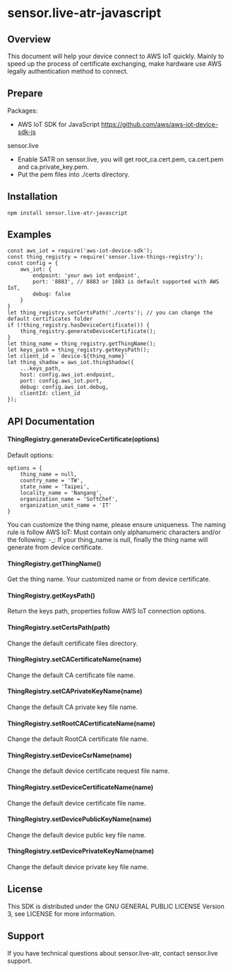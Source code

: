# sensor.live-atr-javascript

## Overview

This document will help your device connect to AWS IoT quickly. Mainly to speed up the process of certificate exchanging, make hardware use AWS legally authentication method to connect.

## Prepare

Packages:

- AWS IoT SDK for JavaScript https://github.com/aws/aws-iot-device-sdk-js

sensor.live

- Enable SATR on sensor.live, you will get root_ca.cert.pem, ca.cert.pem and ca.private_key.pem.
- Put the pem files into ./certs directory.

## Installation

```
npm install sensor.live-atr-javascript
```

## Examples

```
const aws_iot = require('aws-iot-device-sdk');
const thing_registry = require('sensor.live-things-registry');
const config = {
    aws_iot: {
        endpoint: 'your aws iot endpoint',
        port: '8883', // 8883 or 1883 is default supported with AWS IoT,
        debug: false
    }
}
let thing_registry.setCertsPath('./certs'); // you can change the default certificates folder
if (!thing_registry.hasDeviceCertificate()) {
    thing_registry.generateDeviceCertificate();
}
let thing_name = thing_registry.getThingName();
let keys_path = thing_registry.getKeysPath();
let client_id = `device-${thing_name}`
let thing_shadow = aws_iot.thingShadow({
    ...keys_path,
    host: config.aws_iot.endpoint,
    port: config.aws_iot.port,
    debug: config.aws_iot.debug,
    clientId: client_id
});
```

## API Documentation

#### ThingRegistry.generateDeviceCertificate(options)

Default options:
```
options = {
    thing_name = null,
    country_name = 'TW',
    state_name = 'Taipei',
    locality_name = 'Nangang',
    organization_name = 'SoftChef',
    organization_unit_name = 'IT'
}
```
You can customize the thing name, please ensure uniqueness.
The naming rule is follow AWS IoT: Must contain only alphanumeric characters and/or the following: -_:
If your thing_name is null, finally the thing name will generate from device certificate.

#### ThingRegistry.getThingName()

Get the thing name. Your customized name or from device certificate.

#### ThingRegistry.getKeysPath()

Return the keys path, properties follow AWS IoT connection options.

#### ThingRegistry.setCertsPath(path)

Change the default certificate files directory.

#### ThingRegistry.setCACertificateName(name)

Change the default CA certificate file name.

#### ThingRegistry.setCAPrivateKeyName(name)

Change the default CA private key file name.

#### ThingRegistry.setRootCACertificateName(name)

Change the default RootCA certificate file name.

#### ThingRegistry.setDeviceCsrName(name)

Change the default device certificate request file name.

#### ThingRegistry.setDeviceCertificateName(name)

Change the default device certificate file name.

#### ThingRegistry.setDevicePublicKeyName(name)

Change the default device public key file name.

#### ThingRegistry.setDevicePrivateKeyName(name)

Change the default device private key file name.

## License

This SDK is distributed under the GNU GENERAL PUBLIC LICENSE Version 3, see LICENSE for more information.

## Support

If you have technical questions about sensor.live-atr, contact sensor.live support.
